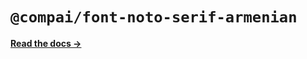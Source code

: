 # `@compai/font-noto-serif-armenian`

[**Read the docs &rarr;**](https://components.ai/docs/typefaces/noto-serif-armenian)
